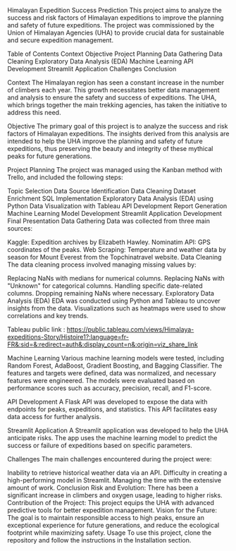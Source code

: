 

Himalayan Expedition Success Prediction
This project aims to analyze the success and risk factors of Himalayan expeditions to improve the planning and safety of future expeditions. The project was commissioned by the Union of Himalayan Agencies (UHA) to provide crucial data for sustainable and secure expedition management.

Table of Contents
Context
Objective
Project Planning
Data Gathering
Data Cleaning
Exploratory Data Analysis (EDA)
Machine Learning
API Development
Streamlit Application
Challenges
Conclusion

Context
The Himalayan region has seen a constant increase in the number of climbers each year. This growth necessitates better data management and analysis to ensure the safety and success of expeditions. The UHA, which brings together the main trekking agencies, has taken the initiative to address this need.

Objective
The primary goal of this project is to analyze the success and risk factors of Himalayan expeditions. The insights derived from this analysis are intended to help the UHA improve the planning and safety of future expeditions, thus preserving the beauty and integrity of these mythical peaks for future generations.

Project Planning
The project was managed using the Kanban method with Trello, and included the following steps:

Topic Selection
Data Source Identification
Data Cleaning
Dataset Enrichment
SQL Implementation
Exploratory Data Analysis (EDA) using Python
Data Visualization with Tableau
API Development
Report Generation
Machine Learning Model Development
Streamlit Application Development
Final Presentation
Data Gathering
Data was collected from three main sources:

Kaggle: Expedition archives by Elizabeth Hawley.
Nominatim API: GPS coordinates of the peaks.
Web Scraping: Temperature and weather data by season for Mount Everest from the Topchinatravel website.
Data Cleaning
The data cleaning process involved managing missing values by:

Replacing NaNs with medians for numerical columns.
Replacing NaNs with "Unknown" for categorical columns.
Handling specific date-related columns.
Dropping remaining NaNs where necessary.
Exploratory Data Analysis (EDA)
EDA was conducted using Python and Tableau to uncover insights from the data. Visualizations such as heatmaps were used to show correlations and key trends.

Tableau public link :
https://public.tableau.com/views/Himalaya-expeditions-Story/Histoire1?:language=fr-FR&:sid=&:redirect=auth&:display_count=n&:origin=viz_share_link 

Machine Learning
Various machine learning models were tested, including Random Forest, AdaBoost, Gradient Boosting, and Bagging Classifier. The features and targets were defined, data was normalized, and necessary features were engineered. The models were evaluated based on performance scores such as accuracy, precision, recall, and F1-score.

API Development
A Flask API was developed to expose the data with endpoints for peaks, expeditions, and statistics. This API facilitates easy data access for further analysis.

Streamlit Application
A Streamlit application was developed to help the UHA anticipate risks. The app uses the machine learning model to predict the success or failure of expeditions based on specific parameters.

Challenges
The main challenges encountered during the project were:

Inability to retrieve historical weather data via an API.
Difficulty in creating a high-performing model in Streamlit.
Managing the time with the extensive amount of work.
Conclusion
Risk and Evolution: There has been a significant increase in climbers and oxygen usage, leading to higher risks.
Contribution of the Project: This project equips the UHA with advanced predictive tools for better expedition management.
Vision for the Future: The goal is to maintain responsible access to high peaks, ensure an exceptional experience for future generations, and reduce the ecological footprint while maximizing safety.
Usage
To use this project, clone the repository and follow the instructions in the Installation section.
